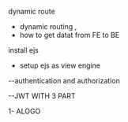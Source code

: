dynamic route
 - dynamic routing , 
 - how to get datat from FE to BE 



 install ejs 
 - setup ejs as view engine



 --authentication and authorization


 --JWT WITH 3 PART

  1- ALOGO